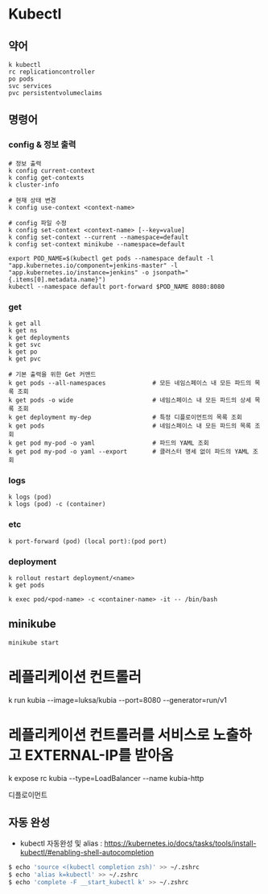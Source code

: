 # Kubectl

## 약어

```
k kubectl
rc replicationcontroller
po pods
svc services
pvc persistentvolumeclaims
```

## 명령어

### config & 정보 출력

```
# 정보 출력
k config current-context
k config get-contexts
k cluster-info

# 현재 상태 변경
k config use-context <context-name>

# config 파일 수정
k config set-context <context-name> [--key=value]
k config set-context --current --namespace=default
k config set-context minikube --namespace=default
```

```
export POD_NAME=$(kubectl get pods --namespace default -l "app.kubernetes.io/component=jenkins-master" -l "app.kubernetes.io/instance=jenkins" -o jsonpath="{.items[0].metadata.name}")
kubectl --namespace default port-forward $POD_NAME 8080:8080
```

### get

```
k get all
k get ns
k get deployments
k get svc
k get po
k get pvc

# 기본 출력을 위한 Get 커맨드
k get pods --all-namespaces             # 모든 네임스페이스 내 모든 파드의 목록 조회
k get pods -o wide                      # 네임스페이스 내 모든 파드의 상세 목록 조회
k get deployment my-dep                 # 특정 디플로이먼트의 목록 조회
k get pods                              # 네임스페이스 내 모든 파드의 목록 조회
k get pod my-pod -o yaml                # 파드의 YAML 조회
k get pod my-pod -o yaml --export       # 클러스터 명세 없이 파드의 YAML 조회
```

### logs

```
k logs (pod)
k logs (pod) -c (container)
```

### etc

```
k port-forward (pod) (local port):(pod port)
```

### deployment

```
k rollout restart deployment/<name>
k get pods

k exec pod/<pod-name> -c <container-name> -it -- /bin/bash
```

## minikube

```
minikube start
```

# 레플리케이션 컨트롤러
k run kubia --image=luksa/kubia --port=8080 --generator=run/v1

# 레플리케이션 컨트롤러를 서비스로 노출하고 EXTERNAL-IP를 받아옴
k expose rc kubia --type=LoadBalancer --name kubia-http

디플로이먼트

## 자동 완성

* kubectl 자동완성 및 alias : <https://kubernetes.io/docs/tasks/tools/install-kubectl/#enabling-shell-autocompletion>

```bash
$ echo 'source <(kubectl completion zsh)' >> ~/.zshrc
$ echo 'alias k=kubectl' >> ~/.zshrc
$ echo 'complete -F __start_kubectl k' >> ~/.zshrc
```
